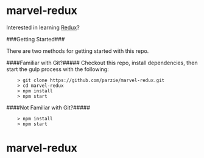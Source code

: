 # marvel-redux

Interested in learning [Redux](https://www.udemy.com/react-redux/)?

###Getting Started###

There are two methods for getting started with this repo.

####Familiar with Git?#####
Checkout this repo, install dependencies, then start the gulp process with the following:

```
	> git clone https://github.com/parzie/marvel-redux.git
	> cd marvel-redux
	> npm install
	> npm start
```

####Not Familiar with Git?#####

```
	> npm install
	> npm start
```
# marvel-redux
